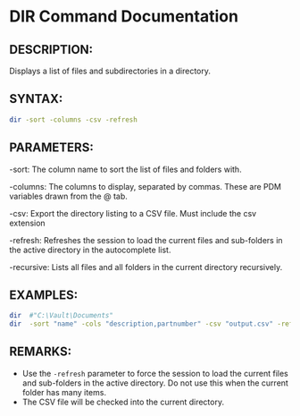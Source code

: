 # DIR Command Documentation

## DESCRIPTION:
Displays a list of files and subdirectories in a directory.

## SYNTAX:

```bash
dir -sort -columns -csv -refresh
```

## PARAMETERS:

-sort: The column name to sort the list of files and folders with.

-columns: The columns to display, separated by commas. These are PDM variables drawn from the @ tab.

-csv: Export the directory listing to a CSV file. Must include the csv extension

-refresh: Refreshes the session to load the current files and sub-folders in the active directory in the autocomplete list.

-recursive: Lists all files and all folders in the current directory recursively. 

## EXAMPLES:
```bash
dir  #"C:\Vault\Documents"
dir  -sort "name" -cols "description,partnumber" -csv "output.csv" -refresh
```

## REMARKS:

- Use the `-refresh` parameter to force the session to load the current files and sub-folders in the active directory. Do not use this when the current folder has many items.
- The CSV file will be checked into the current directory.